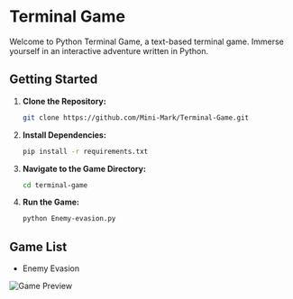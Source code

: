 # Terminal Game
Welcome to Python Terminal Game, a text-based terminal game. Immerse yourself in an interactive adventure written in Python.

## Getting Started
1. **Clone the Repository:**
   
   ```bash
   git clone https://github.com/Mini-Mark/Terminal-Game.git
   
2. **Install Dependencies:**
   
   ```bash
   pip install -r requirements.txt
   
3. **Navigate to the Game Directory:**
   
   ```bash
   cd terminal-game

4. **Run the Game:**
   
   ```bash
   python Enemy-evasion.py

## Game List
  - Enemy Evasion
    
![Game Preview](https://github.com/Mini-Mark/Terminal-Game/blob/main/preview/Enemy-evasion.png?raw=true)

